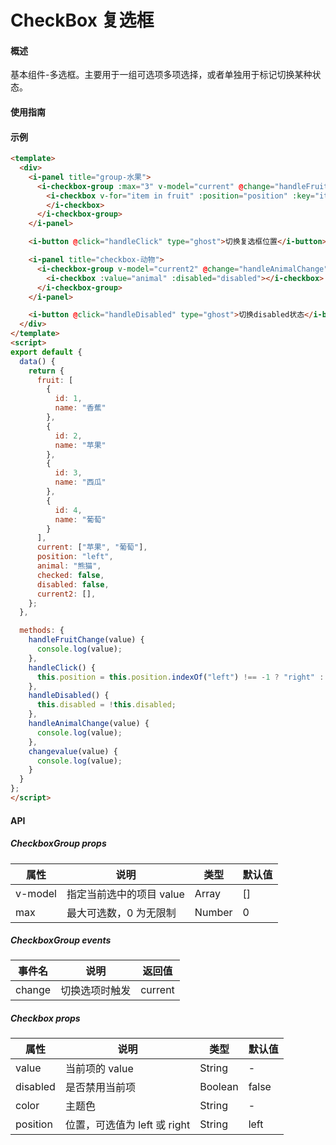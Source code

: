 # CheckBox 复选框

#### 概述

基本组件-多选框。主要用于一组可选项多项选择，或者单独用于标记切换某种状态。

#### 使用指南

#### 示例

```html
<template>
  <div>
    <i-panel title="group-水果">
      <i-checkbox-group :max="3" v-model="current" @change="handleFruitChange">
        <i-checkbox v-for="item in fruit" :position="position" :key="item.id" :value="item.name">
        </i-checkbox>
      </i-checkbox-group>
    </i-panel>

    <i-button @click="handleClick" type="ghost">切换复选框位置</i-button>

    <i-panel title="checkbox-动物">
      <i-checkbox-group v-model="current2" @change="handleAnimalChange">
        <i-checkbox :value="animal" :disabled="disabled"></i-checkbox>
      </i-checkbox-group>
    </i-panel>

    <i-button @click="handleDisabled" type="ghost">切换disabled状态</i-button>
  </div>
</template>
<script>
export default {
  data() {
    return {
      fruit: [
        {
          id: 1,
          name: "香蕉"
        },
        {
          id: 2,
          name: "苹果"
        },
        {
          id: 3,
          name: "西瓜"
        },
        {
          id: 4,
          name: "葡萄"
        }
      ],
      current: ["苹果", "葡萄"],
      position: "left",
      animal: "熊猫",
      checked: false,
      disabled: false,
      current2: [],
    };
  },

  methods: {
    handleFruitChange(value) {
      console.log(value);
    },
    handleClick() {
      this.position = this.position.indexOf("left") !== -1 ? "right" : "left";
    },
    handleDisabled() {
      this.disabled = !this.disabled;
    },
    handleAnimalChange(value) {
      console.log(value);
    },
    changevalue(value) {
      console.log(value);
    }
  }
};
</script>

```

#### API

##### CheckboxGroup props

| 属性    | 说明                     | 类型   | 默认值 |
|---------|------------------------|--------|--------|
| v-model | 指定当前选中的项目 value | Array  | []     |
| max     | 最大可选数，0 为无限制    | Number | 0      |

##### CheckboxGroup events

| 事件名 | 说明           | 返回值  |
|--------|--------------|---------|
| change | 切换选项时触发 | current |

##### Checkbox props

| 属性     | 说明                        | 类型    | 默认值 |
|----------|---------------------------|---------|--------|
| value    | 当前项的 value              | String  | -      |
| disabled | 是否禁用当前项              | Boolean | false  |
| color    | 主题色                      | String  | -      |
| position | 位置，可选值为 left 或 right | String  | left   |